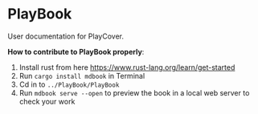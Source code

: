 # PlayBook
User documentation for PlayCover.

**How to contribute to PlayBook properly**:
1. Install rust from here https://www.rust-lang.org/learn/get-started
2. Run `cargo install mdbook` in Terminal
3. Cd in to `../PlayBook/PlayBook`
4. Run `mdbook serve --open` to preview the book in a local web server to check your work
